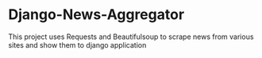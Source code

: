 # Django-News-Aggregator
This project uses Requests and Beautifulsoup to scrape news from various sites and show them to django application
